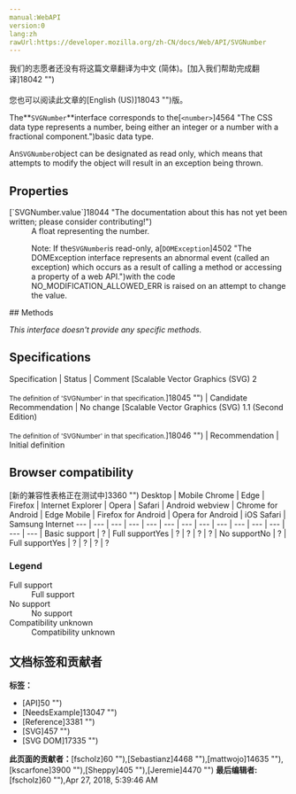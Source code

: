 ```yaml
---
manual:WebAPI
version:0
lang:zh
rawUrl:https://developer.mozilla.org/zh-CN/docs/Web/API/SVGNumber
---
```




<bdi>我们的志愿者还没有将这篇文章翻译为<bdi>中文 (简体)</bdi>。[加入我们帮助完成翻译]18042 "")<br></br>您也可以阅读此文章的[English (US)]18043 "")版。</bdi>






The**`SVGNumber`**interface corresponds to the[`<number>`]4564 "The <number> CSS data type represents a number, being either an integer or a number with a fractional component.")basic data type.



An`SVGNumber`object can be designated as read only, which means that attempts to modify the object will result in an exception being thrown.


## Properties<a name="Properties"></a>
<dl><dt id=''>[`SVGNumber.value`]18044 "The documentation about this has not yet been written; please consider contributing!")</dt><dd>A float representing the number.

Note: If the`SVGNumber`is read-only, a[`DOMException`]4502 "The DOMException interface represents an abnormal event (called an exception) which occurs as a result of calling a method or accessing a property of a web API.")with the code NO_MODIFICATION_ALLOWED_ERR is raised on an attempt to change the value.

</dd></dl>
## Methods<a name="Methods"></a>


<em>This interface doesn&#39;t provide any specific methods.</em>


## Specifications<a name="Specifications"></a>
Specification | Status | Comment 
[Scalable Vector Graphics (SVG) 2<br></br><small>The definition of &#39;SVGNumber&#39; in that specification.</small>]18045 "") | Candidate Recommendation | No change 
[Scalable Vector Graphics (SVG) 1.1 (Second Edition)<br></br><small>The definition of &#39;SVGNumber&#39; in that specification.</small>]18046 "") | Recommendation | Initial definition 


## Browser compatibility<a name="Browser_compatibility"></a>
[新的兼容性表格正在测试中<i></i>]3360 "")
<abbr>Desktop<i></i></abbr> | <abbr>Mobile<i></i></abbr> 
<abbr>Chrome<i></i></abbr> | <abbr>Edge<i></i></abbr> | <abbr>Firefox<i></i></abbr> | <abbr>Internet Explorer<i></i></abbr> | <abbr>Opera<i></i></abbr> | <abbr>Safari<i></i></abbr> | <abbr>Android webview<i></i></abbr> | <abbr>Chrome for Android<i></i></abbr> | <abbr>Edge Mobile<i></i></abbr> | <abbr>Firefox for Android<i></i></abbr> | <abbr>Opera for Android<i></i></abbr> | <abbr>iOS Safari<i></i></abbr> | <abbr>Samsung Internet<i></i></abbr> 
 ---  |  ---  |  ---  |  ---  |  ---  |  ---  |  ---  |  ---  |  ---  |  ---  |  ---  |  ---  |  ---  |  ---  | 
Basic support | <abbr>?</abbr> | <abbr>Full support</abbr>Yes | <abbr>?</abbr> | <abbr>?</abbr> | <abbr>?</abbr> | <abbr>?</abbr> | <abbr>No support</abbr>No | <abbr>?</abbr> | <abbr>Full support</abbr>Yes | <abbr>?</abbr> | <abbr>?</abbr> | <abbr>?</abbr> | <abbr>?</abbr> 


### Legend<a name="Legend"></a>
<dl><dt id=''><abbr>Full support</abbr></dt><dd>Full support</dd><dt id=''><abbr>No support</abbr></dt><dd>No support</dd><dt id=''><abbr>Compatibility unknown</abbr></dt><dd>Compatibility unknown</dd></dl>



## 文档标签和贡献者
**标签：**
* [API]50 "")
* [NeedsExample]13047 "")
* [Reference]3381 "")
* [SVG]457 "")
* [SVG DOM]17335 "")

**此页面的贡献者：**[fscholz]60 ""),[Sebastianz]4468 ""),[mattwojo]14635 ""),[kscarfone]3900 ""),[Sheppy]405 ""),[Jeremie]4470 "")
**最后编辑者:**[fscholz]60 ""),<time>Apr 27, 2018, 5:39:46 AM</time>


